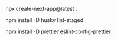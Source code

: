 npx create-next-app@latest .

npm install -D husky lint-staged

npm install -D prettier eslint-config-prettier
